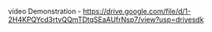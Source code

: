 video Demonstration - https://drive.google.com/file/d/1-2H4KPQYcd3rtvQQmTDtqSEaAUfrNsp7/view?usp=drivesdk
